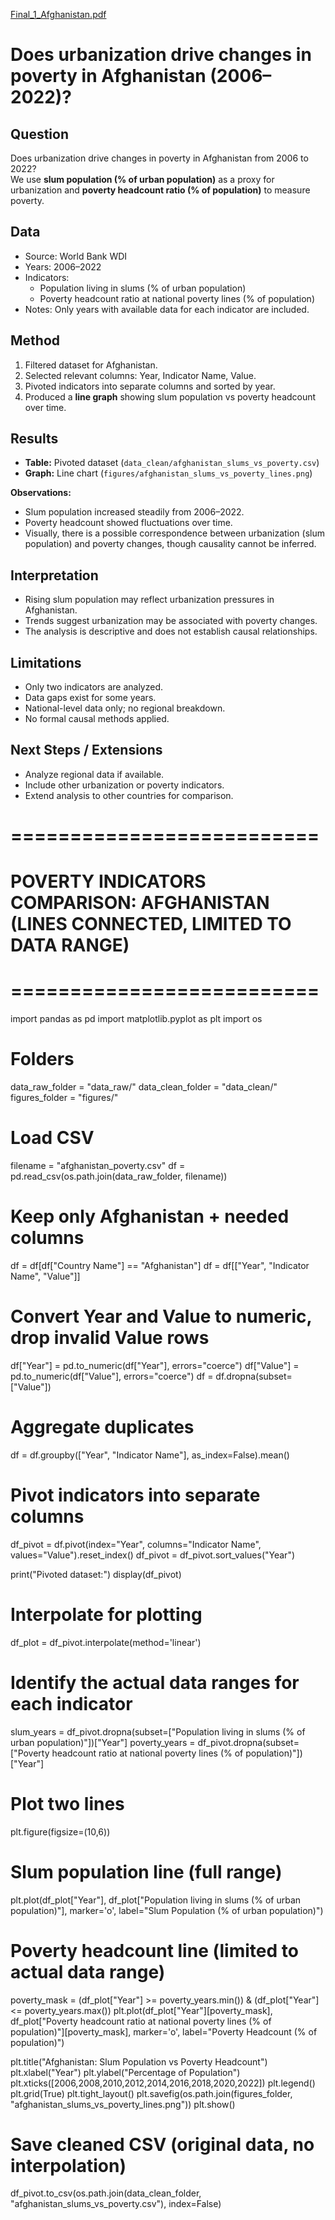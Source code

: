 [Final_1_Afghanistan.pdf](https://github.com/user-attachments/files/22305936/Final_1_Afghanistan.pdf)

# Does urbanization drive changes in poverty in Afghanistan (2006–2022)?

## Question
Does urbanization drive changes in poverty in Afghanistan from 2006 to 2022?  
We use **slum population (% of urban population)** as a proxy for urbanization and **poverty headcount ratio (% of population)** to measure poverty.

## Data
- Source: World Bank WDI 
- Years: 2006–2022  
- Indicators:  
  - Population living in slums (% of urban population)  
  - Poverty headcount ratio at national poverty lines (% of population)  
- Notes: Only years with available data for each indicator are included.

## Method
1. Filtered dataset for Afghanistan.  
2. Selected relevant columns: Year, Indicator Name, Value.  
3. Pivoted indicators into separate columns and sorted by year.  
4. Produced a **line graph** showing slum population vs poverty headcount over time.

## Results
- **Table:** Pivoted dataset (`data_clean/afghanistan_slums_vs_poverty.csv`)  
- **Graph:** Line chart (`figures/afghanistan_slums_vs_poverty_lines.png`)  

**Observations:**  
- Slum population increased steadily from 2006–2022.  
- Poverty headcount showed fluctuations over time.  
- Visually, there is a possible correspondence between urbanization (slum population) and poverty changes, though causality cannot be inferred.

## Interpretation
- Rising slum population may reflect urbanization pressures in Afghanistan.  
- Trends suggest urbanization may be associated with poverty changes.  
- The analysis is descriptive and does not establish causal relationships.

## Limitations
- Only two indicators are analyzed.  
- Data gaps exist for some years.  
- National-level data only; no regional breakdown.  
- No formal causal methods applied.

## Next Steps / Extensions
- Analyze regional data if available.  
- Include other urbanization or poverty indicators.  
- Extend analysis to other countries for comparison.

# ==========================
# POVERTY INDICATORS COMPARISON: AFGHANISTAN (LINES CONNECTED, LIMITED TO DATA RANGE)
# ==========================

import pandas as pd
import matplotlib.pyplot as plt
import os

# Folders
data_raw_folder = "data_raw/"
data_clean_folder = "data_clean/"
figures_folder = "figures/"

# Load CSV
filename = "afghanistan_poverty.csv"
df = pd.read_csv(os.path.join(data_raw_folder, filename))

# Keep only Afghanistan + needed columns
df = df[df["Country Name"] == "Afghanistan"]
df = df[["Year", "Indicator Name", "Value"]]

# Convert Year and Value to numeric, drop invalid Value rows
df["Year"] = pd.to_numeric(df["Year"], errors="coerce")
df["Value"] = pd.to_numeric(df["Value"], errors="coerce")
df = df.dropna(subset=["Value"])

# Aggregate duplicates
df = df.groupby(["Year", "Indicator Name"], as_index=False).mean()

# Pivot indicators into separate columns
df_pivot = df.pivot(index="Year", columns="Indicator Name", values="Value").reset_index()
df_pivot = df_pivot.sort_values("Year")

print("Pivoted dataset:")
display(df_pivot)

# Interpolate for plotting
df_plot = df_pivot.interpolate(method='linear')

# Identify the actual data ranges for each indicator
slum_years = df_pivot.dropna(subset=["Population living in slums (% of urban population)"])["Year"]
poverty_years = df_pivot.dropna(subset=["Poverty headcount ratio at national poverty lines (% of population)"])["Year"]

# Plot two lines
plt.figure(figsize=(10,6))

# Slum population line (full range)
plt.plot(df_plot["Year"], 
         df_plot["Population living in slums (% of urban population)"], 
         marker='o', label="Slum Population (% of urban population)")

# Poverty headcount line (limited to actual data range)
poverty_mask = (df_plot["Year"] >= poverty_years.min()) & (df_plot["Year"] <= poverty_years.max())
plt.plot(df_plot["Year"][poverty_mask], 
         df_plot["Poverty headcount ratio at national poverty lines (% of population)"][poverty_mask], 
         marker='o', label="Poverty Headcount (% of population)")

plt.title("Afghanistan: Slum Population vs Poverty Headcount")
plt.xlabel("Year")
plt.ylabel("Percentage of Population")
plt.xticks([2006,2008,2010,2012,2014,2016,2018,2020,2022])
plt.legend()
plt.grid(True)
plt.tight_layout()
plt.savefig(os.path.join(figures_folder, "afghanistan_slums_vs_poverty_lines.png"))
plt.show()

# Save cleaned CSV (original data, no interpolation)
df_pivot.to_csv(os.path.join(data_clean_folder, "afghanistan_slums_vs_poverty.csv"), index=False)
